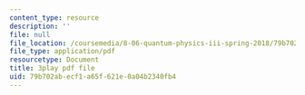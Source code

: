 ```yaml
---
content_type: resource
description: ''
file: null
file_location: /coursemedia/8-06-quantum-physics-iii-spring-2018/79b702abecf1a65f621e0a04b2340fb4_83lPKkTfGlY.pdf
file_type: application/pdf
resourcetype: Document
title: 3play pdf file
uid: 79b702ab-ecf1-a65f-621e-0a04b2340fb4
---
```

